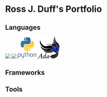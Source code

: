 # Ross J. Duff's Portfolio

## Languages

<p float="left">
  <img src="rjdbcm/docs/_static/cython_logo.png" width="80" />
  <img src="/rjdbcm/docs/_static/c_logo.png" width="70" /> 
  <img src="_static/python_logo.png" width="60" />
  <img src="_static/Ada_Mascot_with_slogan.png" width="70" />
</p>


## Frameworks

## Tools
